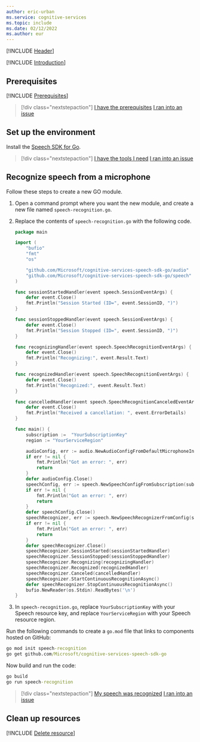 ```yaml
---
author: eric-urban
ms.service: cognitive-services
ms.topic: include
ms.date: 02/12/2022
ms.author: eur
---
```


[!INCLUDE [Header](../../common/go.md)]

[!INCLUDE [Introduction](intro.md)]

## Prerequisites

[!INCLUDE [Prerequisites](../../common/azure-prerequisites.md)]

> [!div class="nextstepaction"]
> [I have the prerequisites](~/articles/ai-services/speech-service/get-started-speech-to-text.md?pivots=programming-language-go)
> [I ran into an issue](~/articles/ai-services/speech-service/get-started-speech-to-text.md?pivots=programming-language-go)

## Set up the environment

Install the [Speech SDK for Go](../../../quickstarts/setup-platform.md?pivots=programming-language-go&tabs=dotnet%252cwindows%252cjre%252cbrowser).

> [!div class="nextstepaction"]
> [I have the tools I need](~/articles/ai-services/speech-service/get-started-speech-to-text.md?pivots=programming-language-go)
> [I ran into an issue](~/articles/ai-services/speech-service/get-started-speech-to-text.md?pivots=programming-language-go)

## Recognize speech from a microphone

Follow these steps to create a new GO module.

1. Open a command prompt where you want the new module, and create a new file named `speech-recognition.go`.
1. Replace the contents of `speech-recognition.go` with the following code.

    ```go
    package main

    import (
        "bufio"
        "fmt"
        "os"

        "github.com/Microsoft/cognitive-services-speech-sdk-go/audio"
        "github.com/Microsoft/cognitive-services-speech-sdk-go/speech"
    )

    func sessionStartedHandler(event speech.SessionEventArgs) {
        defer event.Close()
        fmt.Println("Session Started (ID=", event.SessionID, ")")
    }

    func sessionStoppedHandler(event speech.SessionEventArgs) {
        defer event.Close()
        fmt.Println("Session Stopped (ID=", event.SessionID, ")")
    }

    func recognizingHandler(event speech.SpeechRecognitionEventArgs) {
        defer event.Close()
        fmt.Println("Recognizing:", event.Result.Text)
    }

    func recognizedHandler(event speech.SpeechRecognitionEventArgs) {
        defer event.Close()
        fmt.Println("Recognized:", event.Result.Text)
    }

    func cancelledHandler(event speech.SpeechRecognitionCanceledEventArgs) {
        defer event.Close()
        fmt.Println("Received a cancellation: ", event.ErrorDetails)
    }

    func main() {
        subscription :=  "YourSubscriptionKey"
        region := "YourServiceRegion"

        audioConfig, err := audio.NewAudioConfigFromDefaultMicrophoneInput()
        if err != nil {
            fmt.Println("Got an error: ", err)
            return
        }
        defer audioConfig.Close()
        speechConfig, err := speech.NewSpeechConfigFromSubscription(subscription, region)
        if err != nil {
            fmt.Println("Got an error: ", err)
            return
        }
        defer speechConfig.Close()
        speechRecognizer, err := speech.NewSpeechRecognizerFromConfig(speechConfig, audioConfig)
        if err != nil {
            fmt.Println("Got an error: ", err)
            return
        }
        defer speechRecognizer.Close()
        speechRecognizer.SessionStarted(sessionStartedHandler)
        speechRecognizer.SessionStopped(sessionStoppedHandler)
        speechRecognizer.Recognizing(recognizingHandler)
        speechRecognizer.Recognized(recognizedHandler)
        speechRecognizer.Canceled(cancelledHandler)
        speechRecognizer.StartContinuousRecognitionAsync()
        defer speechRecognizer.StopContinuousRecognitionAsync()
        bufio.NewReader(os.Stdin).ReadBytes('\n')
    }
    ```

1. In `speech-recognition.go`, replace `YourSubscriptionKey` with your Speech resource key, and replace `YourServiceRegion` with your Speech resource region.

Run the following commands to create a `go.mod` file that links to components hosted on GitHub:

```cmd
go mod init speech-recognition
go get github.com/Microsoft/cognitive-services-speech-sdk-go
```

Now build and run the code:

```cmd
go build
go run speech-recognition
```

> [!div class="nextstepaction"]
> [My speech was recognized](~/articles/ai-services/speech-service/get-started-speech-to-text.md?pivots=programming-language-go)
> [I ran into an issue](~/articles/ai-services/speech-service/get-started-speech-to-text.md?pivots=programming-language-go)


## Clean up resources

[!INCLUDE [Delete resource](../../common/delete-resource.md)]
